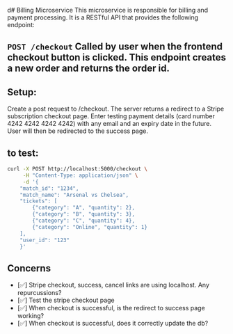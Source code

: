  d# Billing Microservice
This microservice is responsible for billing and payment processing. It is a RESTful API that provides the following endpoint:

`POST /checkout`
Called by user when the frontend checkout button is clicked. This endpoint creates a new order and returns the order id.
---
## Setup:
Create a post request to /checkout. 
The server returns a redirect to a Stripe subscription checkout page. 
Enter testing payment details (card number 4242 4242 4242 4242) with any email and an expiry date in the future. 
User will then be redirected to the success page.

## to test:
```zsh
curl -X POST http://localhost:5000/checkout \
     -H "Content-Type: application/json" \
     -d '{
    "match_id": "1234",
    "match_name": "Arsenal vs Chelsea",
    "tickets": [
        {"category": "A", "quantity": 2},
        {"category": "B", "quantity": 3},
        {"category": "C", "quantity": 4},
        {"category": "Online", "quantity": 1}
    ],
    "user_id": "123"
    }'
```

## Concerns
- [:white_check_mark:] Stripe checkout, success, cancel links are using localhost. Any repurcussions?
- [:white_check_mark:] Test the stripe checkout page
- [:white_check_mark:] When checkout is successful, is the redirect to success page working?
- [:white_check_mark:] When checkout is successful, does it correctly update the db?